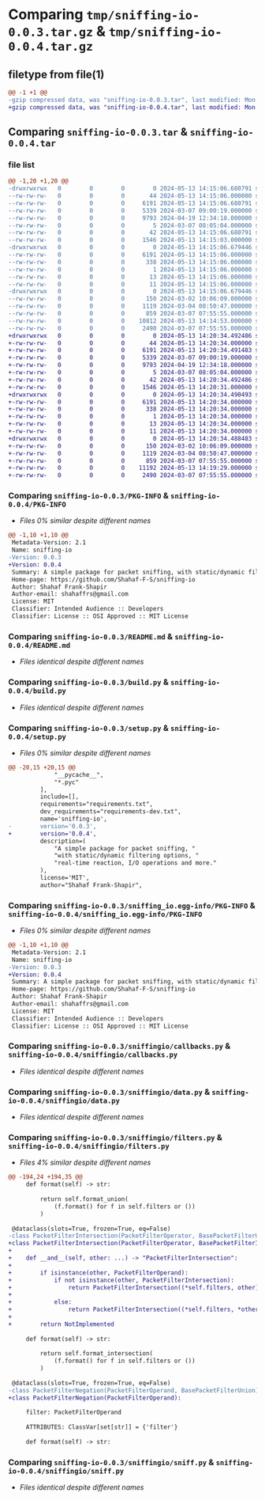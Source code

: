 # Comparing `tmp/sniffing-io-0.0.3.tar.gz` & `tmp/sniffing-io-0.0.4.tar.gz`

## filetype from file(1)

```diff
@@ -1 +1 @@
-gzip compressed data, was "sniffing-io-0.0.3.tar", last modified: Mon May 13 14:15:06 2024, max compression
+gzip compressed data, was "sniffing-io-0.0.4.tar", last modified: Mon May 13 14:20:34 2024, max compression
```

## Comparing `sniffing-io-0.0.3.tar` & `sniffing-io-0.0.4.tar`

### file list

```diff
@@ -1,20 +1,20 @@
-drwxrwxrwx   0        0        0        0 2024-05-13 14:15:06.680791 sniffing-io-0.0.3/
--rw-rw-rw-   0        0        0       44 2024-05-13 14:15:06.000000 sniffing-io-0.0.3/MANIFEST.in
--rw-rw-rw-   0        0        0     6191 2024-05-13 14:15:06.680791 sniffing-io-0.0.3/PKG-INFO
--rw-rw-rw-   0        0        0     5339 2024-03-07 09:00:19.000000 sniffing-io-0.0.3/README.md
--rw-rw-rw-   0        0        0     9793 2024-04-19 12:34:18.000000 sniffing-io-0.0.3/build.py
--rw-rw-rw-   0        0        0        5 2024-03-07 08:05:04.000000 sniffing-io-0.0.3/requirements.txt
--rw-rw-rw-   0        0        0       42 2024-05-13 14:15:06.680791 sniffing-io-0.0.3/setup.cfg
--rw-rw-rw-   0        0        0     1546 2024-05-13 14:15:03.000000 sniffing-io-0.0.3/setup.py
-drwxrwxrwx   0        0        0        0 2024-05-13 14:15:06.679446 sniffing-io-0.0.3/sniffing_io.egg-info/
--rw-rw-rw-   0        0        0     6191 2024-05-13 14:15:06.000000 sniffing-io-0.0.3/sniffing_io.egg-info/PKG-INFO
--rw-rw-rw-   0        0        0      338 2024-05-13 14:15:06.000000 sniffing-io-0.0.3/sniffing_io.egg-info/SOURCES.txt
--rw-rw-rw-   0        0        0        1 2024-05-13 14:15:06.000000 sniffing-io-0.0.3/sniffing_io.egg-info/dependency_links.txt
--rw-rw-rw-   0        0        0       13 2024-05-13 14:15:06.000000 sniffing-io-0.0.3/sniffing_io.egg-info/requires.txt
--rw-rw-rw-   0        0        0       11 2024-05-13 14:15:06.000000 sniffing-io-0.0.3/sniffing_io.egg-info/top_level.txt
-drwxrwxrwx   0        0        0        0 2024-05-13 14:15:06.679446 sniffing-io-0.0.3/sniffingio/
--rw-rw-rw-   0        0        0      150 2024-03-02 10:06:09.000000 sniffing-io-0.0.3/sniffingio/__init__.py
--rw-rw-rw-   0        0        0     1119 2024-03-04 08:50:47.000000 sniffing-io-0.0.3/sniffingio/callbacks.py
--rw-rw-rw-   0        0        0      859 2024-03-07 07:55:55.000000 sniffing-io-0.0.3/sniffingio/data.py
--rw-rw-rw-   0        0        0    10812 2024-05-13 14:14:53.000000 sniffing-io-0.0.3/sniffingio/filters.py
--rw-rw-rw-   0        0        0     2490 2024-03-07 07:55:55.000000 sniffing-io-0.0.3/sniffingio/sniff.py
+drwxrwxrwx   0        0        0        0 2024-05-13 14:20:34.492486 sniffing-io-0.0.4/
+-rw-rw-rw-   0        0        0       44 2024-05-13 14:20:34.000000 sniffing-io-0.0.4/MANIFEST.in
+-rw-rw-rw-   0        0        0     6191 2024-05-13 14:20:34.491483 sniffing-io-0.0.4/PKG-INFO
+-rw-rw-rw-   0        0        0     5339 2024-03-07 09:00:19.000000 sniffing-io-0.0.4/README.md
+-rw-rw-rw-   0        0        0     9793 2024-04-19 12:34:18.000000 sniffing-io-0.0.4/build.py
+-rw-rw-rw-   0        0        0        5 2024-03-07 08:05:04.000000 sniffing-io-0.0.4/requirements.txt
+-rw-rw-rw-   0        0        0       42 2024-05-13 14:20:34.492486 sniffing-io-0.0.4/setup.cfg
+-rw-rw-rw-   0        0        0     1546 2024-05-13 14:20:31.000000 sniffing-io-0.0.4/setup.py
+drwxrwxrwx   0        0        0        0 2024-05-13 14:20:34.490493 sniffing-io-0.0.4/sniffing_io.egg-info/
+-rw-rw-rw-   0        0        0     6191 2024-05-13 14:20:34.000000 sniffing-io-0.0.4/sniffing_io.egg-info/PKG-INFO
+-rw-rw-rw-   0        0        0      338 2024-05-13 14:20:34.000000 sniffing-io-0.0.4/sniffing_io.egg-info/SOURCES.txt
+-rw-rw-rw-   0        0        0        1 2024-05-13 14:20:34.000000 sniffing-io-0.0.4/sniffing_io.egg-info/dependency_links.txt
+-rw-rw-rw-   0        0        0       13 2024-05-13 14:20:34.000000 sniffing-io-0.0.4/sniffing_io.egg-info/requires.txt
+-rw-rw-rw-   0        0        0       11 2024-05-13 14:20:34.000000 sniffing-io-0.0.4/sniffing_io.egg-info/top_level.txt
+drwxrwxrwx   0        0        0        0 2024-05-13 14:20:34.488483 sniffing-io-0.0.4/sniffingio/
+-rw-rw-rw-   0        0        0      150 2024-03-02 10:06:09.000000 sniffing-io-0.0.4/sniffingio/__init__.py
+-rw-rw-rw-   0        0        0     1119 2024-03-04 08:50:47.000000 sniffing-io-0.0.4/sniffingio/callbacks.py
+-rw-rw-rw-   0        0        0      859 2024-03-07 07:55:55.000000 sniffing-io-0.0.4/sniffingio/data.py
+-rw-rw-rw-   0        0        0    11192 2024-05-13 14:19:29.000000 sniffing-io-0.0.4/sniffingio/filters.py
+-rw-rw-rw-   0        0        0     2490 2024-03-07 07:55:55.000000 sniffing-io-0.0.4/sniffingio/sniff.py
```

### Comparing `sniffing-io-0.0.3/PKG-INFO` & `sniffing-io-0.0.4/PKG-INFO`

 * *Files 0% similar despite different names*

```diff
@@ -1,10 +1,10 @@
 Metadata-Version: 2.1
 Name: sniffing-io
-Version: 0.0.3
+Version: 0.0.4
 Summary: A simple package for packet sniffing, with static/dynamic filtering options, real-time reaction, I/O operations and more.
 Home-page: https://github.com/Shahaf-F-S/sniffing-io
 Author: Shahaf Frank-Shapir
 Author-email: shahaffrs@gmail.com
 License: MIT
 Classifier: Intended Audience :: Developers
 Classifier: License :: OSI Approved :: MIT License
```

### Comparing `sniffing-io-0.0.3/README.md` & `sniffing-io-0.0.4/README.md`

 * *Files identical despite different names*

### Comparing `sniffing-io-0.0.3/build.py` & `sniffing-io-0.0.4/build.py`

 * *Files identical despite different names*

### Comparing `sniffing-io-0.0.3/setup.py` & `sniffing-io-0.0.4/setup.py`

 * *Files 0% similar despite different names*

```diff
@@ -20,15 +20,15 @@
             "__pycache__",
             "*.pyc"
         ],
         include=[],
         requirements="requirements.txt",
         dev_requirements="requirements-dev.txt",
         name='sniffing-io',
-        version='0.0.3',
+        version='0.0.4',
         description=(
             "A simple package for packet sniffing, "
             "with static/dynamic filtering options, "
             "real-time reaction, I/O operations and more."
         ),
         license='MIT',
         author="Shahaf Frank-Shapir",
```

### Comparing `sniffing-io-0.0.3/sniffing_io.egg-info/PKG-INFO` & `sniffing-io-0.0.4/sniffing_io.egg-info/PKG-INFO`

 * *Files 0% similar despite different names*

```diff
@@ -1,10 +1,10 @@
 Metadata-Version: 2.1
 Name: sniffing-io
-Version: 0.0.3
+Version: 0.0.4
 Summary: A simple package for packet sniffing, with static/dynamic filtering options, real-time reaction, I/O operations and more.
 Home-page: https://github.com/Shahaf-F-S/sniffing-io
 Author: Shahaf Frank-Shapir
 Author-email: shahaffrs@gmail.com
 License: MIT
 Classifier: Intended Audience :: Developers
 Classifier: License :: OSI Approved :: MIT License
```

### Comparing `sniffing-io-0.0.3/sniffingio/callbacks.py` & `sniffing-io-0.0.4/sniffingio/callbacks.py`

 * *Files identical despite different names*

### Comparing `sniffing-io-0.0.3/sniffingio/data.py` & `sniffing-io-0.0.4/sniffingio/data.py`

 * *Files identical despite different names*

### Comparing `sniffing-io-0.0.3/sniffingio/filters.py` & `sniffing-io-0.0.4/sniffingio/filters.py`

 * *Files 4% similar despite different names*

```diff
@@ -194,24 +194,35 @@
     def format(self) -> str:
 
         return self.format_union(
             (f.format() for f in self.filters or ())
         )
 
 @dataclass(slots=True, frozen=True, eq=False)
-class PacketFilterIntersection(PacketFilterOperator, BasePacketFilterUnion):
+class PacketFilterIntersection(PacketFilterOperator, BasePacketFilterIntersection):
+
+    def __and__(self, other: ...) -> "PacketFilterIntersection":
+
+        if isinstance(other, PacketFilterOperand):
+            if not isinstance(other, PacketFilterIntersection):
+                return PacketFilterIntersection((*self.filters, other))
+
+            else:
+                return PacketFilterIntersection((*self.filters, *other.filters))
+
+        return NotImplemented
 
     def format(self) -> str:
 
         return self.format_intersection(
             (f.format() for f in self.filters or ())
         )
 
 @dataclass(slots=True, frozen=True, eq=False)
-class PacketFilterNegation(PacketFilterOperand, BasePacketFilterUnion):
+class PacketFilterNegation(PacketFilterOperand):
 
     filter: PacketFilterOperand
 
     ATTRIBUTES: ClassVar[set[str]] = {'filter'}
 
     def format(self) -> str:
```

### Comparing `sniffing-io-0.0.3/sniffingio/sniff.py` & `sniffing-io-0.0.4/sniffingio/sniff.py`

 * *Files identical despite different names*

